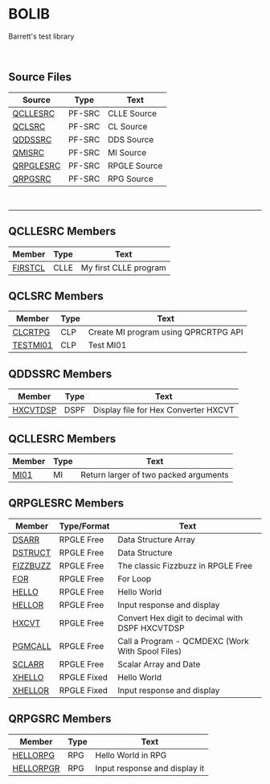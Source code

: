 # BOLIB

Barrett's test library

<br>

## Source Files
| **Source**  | **Type** | **Text**                                             |
| ----------- | -------- | ---------------------------------------------------- |
| [QCLLESRC](https://github.com/barrettotte/IBM-RPG/tree/master/BOLIB/QCLLESRC)   | PF-SRC | CLLE Source  |
| [QCLSRC](https://github.com/barrettotte/IBM-RPG/tree/master/BOLIB/QCLSRC)       | PF-SRC | CL Source    |
| [QDDSSRC](https://github.com/barrettotte/IBM-RPG/tree/master/BOLIB/QDDSSRC)     | PF-SRC | DDS Source   |
| [QMISRC](https://github.com/barrettotte/IBM-RPG/tree/master/BOLIB/QMISRC)       | PF-SRC | MI Source    |
| [QRPGLESRC](https://github.com/barrettotte/IBM-RPG/tree/master/BOLIB/QRPGLESRC) | PF-SRC | RPGLE Source |
| [QRPGSRC](https://github.com/barrettotte/IBM-RPG/tree/master/BOLIB/QRPGSRC)     | PF-SRC | RPG Source   |
<br>
<hr>


## QCLLESRC Members
| **Member**    | **Type** | **Text**                      |
| ------------- | -------- | ----------------------------- |
| [FIRSTCL](https://github.com/barrettotte/IBM-RPG/blob/master/BOLIB/QCLLESRC/FIRSTCL.CLLE) | CLLE | My first CLLE program |


## QCLSRC Members
| **Member**    | **Type** | **Text**                      |
| ------------- | -------- | ----------------------------- |
| [CLCRTPG](https://github.com/barrettotte/IBM-RPG/blob/master/BOLIB/QCLLESRC/CLCRTPG.CLP) | CLP | Create MI program using QPRCRTPG API |
| [TESTMI01](https://github.com/barrettotte/IBM-RPG/blob/master/BOLIB/QCLLESRC/TESTMI01.CLP) | CLP | Test MI01 |


## QDDSSRC Members
| **Member**    | **Type**  | **Text**                      |
| ------------- | --------- | ----------------------------- |
| [HXCVTDSP](https://github.com/barrettotte/IBM-RPG/blob/master/BOLIB/QDDSSRC/HXCVTDSP.DSPF) | DSPF | Display file for Hex Converter HXCVT |


## QCLLESRC Members
| **Member**    | **Type** | **Text**                      |
| ------------- | -------- | ----------------------------- |
| [MI01](https://github.com/barrettotte/IBM-RPG/blob/master/BOLIB/QCLLESRC/MI01.MI) | MI | Return larger of two packed arguments |


## QRPGLESRC Members
| **Member**      | **Type/Format** | **Text** |
| --------------- | -------- | ---------|
| [DSARR](https://github.com/barrettotte/IBM-RPG/blob/master/BOLIB/QRPGLESRC/DSARR.RPGLE) | RPGLE Free | Data Structure Array |
| [DSTRUCT](https://github.com/barrettotte/IBM-RPG/blob/master/BOLIB/QRPGLESRC/DSTRUCT.RPGLE) | RPGLE Free | Data Structure |
| [FIZZBUZZ](https://github.com/barrettotte/IBM-RPG/blob/master/BOLIB/QRPGLESRC/FIZZBUZZ.RPGLE) | RPGLE Free | The classic Fizzbuzz in RPGLE Free |
| [FOR](https://github.com/barrettotte/IBM-RPG/blob/master/BOLIB/QRPGLESRC/FOR.RPGLE) | RPGLE Free | For Loop |
| [HELLO](https://github.com/barrettotte/IBM-RPG/blob/master/BOLIB/QRPGLESRC/HELLO.RPGLE) | RPGLE Free | Hello World |
| [HELLOR](https://github.com/barrettotte/IBM-RPG/blob/master/BOLIB/QRPGLESRC/HELLOR.RPGLE) | RPGLE Free | Input response and display |
| [HXCVT](https://github.com/barrettotte/IBM-RPG/blob/master/BOLIB/QRPGLESRC/HXCVT.RPGLE) | RPGLE Free | Convert Hex digit to decimal with DSPF HXCVTDSP |
| [PGMCALL](https://github.com/barrettotte/IBM-RPG/blob/master/BOLIB/QRPGLESRC/PGMCALL.RPGLE) | RPGLE Free | Call a Program - QCMDEXC (Work With Spool Files) |
| [SCLARR](https://github.com/barrettotte/IBM-RPG/blob/master/BOLIB/QRPGLESRC/SCLARR.RPGLE) | RPGLE Free | Scalar Array and Date |
| [XHELLO](https://github.com/barrettotte/IBM-RPG/blob/master/BOLIB/QRPGLESRC/XHELLO.RPGLE) | RPGLE Fixed | Hello World |
| [XHELLOR](https://github.com/barrettotte/IBM-RPG/blob/master/BOLIB/QRPGLESRC/XHELLOR.RPGLE) | RPGLE Fixed | Input response and display |


## QRPGSRC Members
| **Member**    | **Type** | **Text**                      |
| ------------- | -------- | ----------------------------- |
| [HELLORPG](https://github.com/barrettotte/IBM-RPG/blob/master/BOLIB/QRPGSRC/HELLORPG.RPG) | RPG | Hello World in RPG |
| [HELLORPGR](https://github.com/barrettotte/IBM-RPG/blob/master/BOLIB/QRPGSRC/HELLORPGR.RPG) | RPG | Input response and display it |

